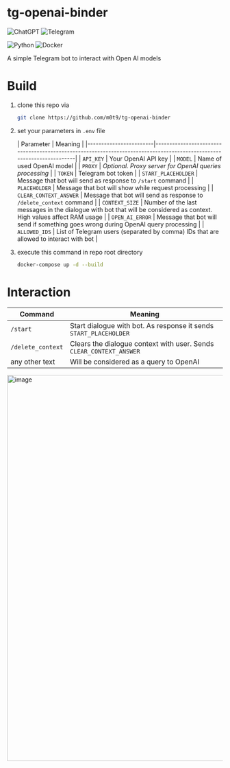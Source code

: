 # tg-openai-binder

![ChatGPT](https://img.shields.io/badge/chatGPT-74aa9c?style=for-the-badge&logo=openai&logoColor=white)
![Telegram](https://img.shields.io/badge/Telegram-2CA5E0?style=for-the-badge&logo=telegram&logoColor=white)

![Python](https://img.shields.io/badge/python-3670A0?style=for-the-badge&logo=python&logoColor=ffdd54)
![Docker](https://img.shields.io/badge/docker-%230db7ed.svg?style=for-the-badge&logo=docker&logoColor=white)

A simple Telegram bot to interact with Open AI models

# Build

1. clone this repo via
   ```bash
   git clone https://github.com/m0t9/tg-openai-binder
   ```
2. set your parameters in `.env` file

   | Parameter              | Meaning                                                                                                               |
       |------------------------|-----------------------------------------------------------------------------------------------------------------------|
   | `API_KEY`              | Your OpenAI API key                                                                                                   |
   | `MODEL`                | Name of used OpenAI model                                                                                             |
   | `PROXY`                | _Optional. Proxy server for OpenAI queries processing_                                                                |
   | `TOKEN`                | Telegram bot token                                                                                                    |
   | `START_PLACEHOLDER`    | Message that bot will send as response to `/start` command                                                            |
   | `PLACEHOLDER`          | Message that bot will show while request processing                                                                   |
   | `CLEAR_CONTEXT_ANSWER` | Message that bot will send as response to `/delete_context` command                                                   |
   | `CONTEXT_SIZE`         | Number of the last messages in the dialogue with bot that will be considered as context. High values affect RAM usage |
   | `OPEN_AI_ERROR`        | Message that bot will send if something goes wrong during OpenAI query processing                                     |
   | `ALLOWED_IDS`          | List of Telegram users (separated by comma) IDs that are allowed to interact with bot                                 |

3. execute this command in repo root directory
    ```bash
    docker-compose up -d --build
    ```
   
# Interaction

| Command           | Meaning                                                             |
|-------------------|---------------------------------------------------------------------|
| `/start`          | Start dialogue with bot. As response it sends `START_PLACEHOLDER`   |
| `/delete_context` | Clears the dialogue context with user. Sends `CLEAR_CONTEXT_ANSWER` |
| any other text    | Will be considered as a query to OpenAI                             |

<img width="900" alt="image" src="https://github.com/m0t9/tg-openai-binder/assets/60100612/92b90a80-e34a-4e51-8551-2071c55e3cf5">

